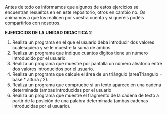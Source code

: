 Antes de todo os informamos que algunos de estos ejercicios se encuentran resueltos en en este repositorio, otros en cambio no. Os animamos a que los realicen por
vuestra cuenta y si queréis podéis compartirlos con nosotros.

**EJERCICIOS DE LA UNIDAD DIDACTICA 2**

1. Realiza un programa en el que el usuario deba introducir dos valores cualesquiera y se le muestre la suma de ambos.
2. Realiza un programa que indique cuántos dígitos tiene un número introducido por el usuario.
3. Realiza un programa que muestre por pantalla un número aleatorio entre dos valores introducidos por el usuario.
4. Realiza un programa que calcule el área de un triángulo (areaTriangulo = base * altura / 2).
5. Realiza un programa que compruebe si un texto aparece en una cadena determinada (ambas introducidas por el usuario
6. Realiza un programa que muestre el fragmento de la cadena de texto a partir de la posición de una palabra determinada (ambas cadenas introducidas por el usuario).
